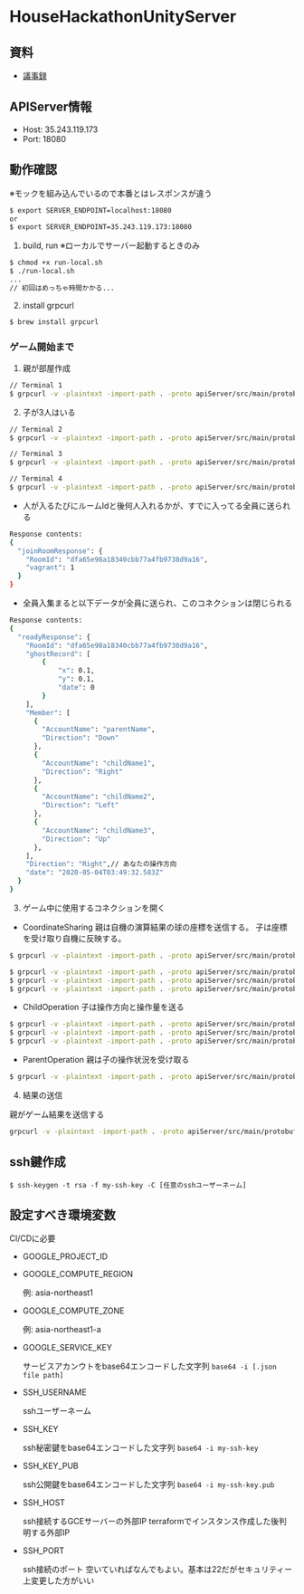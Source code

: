 # HouseHackathonUnityServer

## 資料
- [議事録](https://github.com/CA21engineer/HouseHackathonUnityClient/issues/1)

## APIServer情報
- Host: 35.243.119.173
- Port: 18080

## 動作確認
※モックを組み込んでいるので本番とはレスポンスが違う

```bash
$ export SERVER_ENDPOINT=localhost:18080
or
$ export SERVER_ENDPOINT=35.243.119.173:18080
```

1. build, run
※ローカルでサーバー起動するときのみ

```bash
$ chmod +x run-local.sh
$ ./run-local.sh
...
// 初回はめっちゃ時間かかる...
```

2. install grpcurl
```bash
$ brew install grpcurl
```

### ゲーム開始まで
1. 親が部屋作成
```bash
// Terminal 1
$ grpcurl -v -plaintext -import-path . -proto apiServer/src/main/protobuf/room.proto -d '{"AccountId":"parent","AccountName":"parentName", "roomKey":""}' ${SERVER_ENDPOINT} room.RoomService/CreateRoom
```

2. 子が3人はいる
```bash
// Terminal 2
$ grpcurl -v -plaintext -import-path . -proto apiServer/src/main/protobuf/room.proto -d '{"AccountId":"child1", "AccountName":"childName1","roomKey":""}' ${SERVER_ENDPOINT} room.RoomService/JoinRoom

// Terminal 3
$ grpcurl -v -plaintext -import-path . -proto apiServer/src/main/protobuf/room.proto -d '{"AccountId":"child2","AccountName":"childName2","roomKey":""}' ${SERVER_ENDPOINT} room.RoomService/JoinRoom

// Terminal 4
$ grpcurl -v -plaintext -import-path . -proto apiServer/src/main/protobuf/room.proto -d '{"AccountId":"child3","AccountName":"childName3","roomKey":""}' ${SERVER_ENDPOINT} room.RoomService/JoinRoom
```

- 人が入るたびにルームIdと後何人入れるかが、すでに入ってる全員に送られる
```bash
Response contents:
{
  "joinRoomResponse": {
    "RoomId": "dfa65e98a18340cbb77a4fb9738d9a16",
    "vagrant": 1
  }
}
```

- 全員入集まると以下データが全員に送られ、このコネクションは閉じられる
```bash
Response contents:
{
  "readyResponse": {
    "RoomId": "dfa65e98a18340cbb77a4fb9738d9a16",
    "ghostRecord": [
        {
            "x": 0.1,
            "y": 0.1,
            "date": 0
        }
    ],
    "Member": [
      {
        "AccountName": "parentName",
        "Direction": "Down"
      },
      {
        "AccountName": "childName1",
        "Direction": "Right"
      },
      {
        "AccountName": "childName2",
        "Direction": "Left"
      },
      {
        "AccountName": "childName3",
        "Direction": "Up"
      },
    ],
    "Direction": "Right",// あなたの操作方向
    "date": "2020-05-04T03:49:32.583Z"
  }
}
```

3. ゲーム中に使用するコネクションを開く
- CoordinateSharing
親は自機の演算結果の球の座標を送信する。
子は座標を受け取り自機に反映する。

```bash
$ grpcurl -v -plaintext -import-path . -proto apiServer/src/main/protobuf/room.proto -d '{"x":0,"y":0,"date":"2020-05-03T03:57:57.812Z"}' -H 'roomid: dfa65e98a18340cbb77a4fb9738d9a16' -H 'accountid: parent' ${SERVER_ENDPOINT} room.RoomService/CoordinateSharing

$ grpcurl -v -plaintext -import-path . -proto apiServer/src/main/protobuf/room.proto -H 'roomid: dfa65e98a18340cbb77a4fb9738d9a16' -H 'accountid: child1' ${SERVER_ENDPOINT} room.RoomService/CoordinateSharing
$ grpcurl -v -plaintext -import-path . -proto apiServer/src/main/protobuf/room.proto -H 'roomid: dfa65e98a18340cbb77a4fb9738d9a16' -H 'accountid: child2' ${SERVER_ENDPOINT} room.RoomService/CoordinateSharing
$ grpcurl -v -plaintext -import-path . -proto apiServer/src/main/protobuf/room.proto -H 'roomid: dfa65e98a18340cbb77a4fb9738d9a16' -H 'accountid: child3' ${SERVER_ENDPOINT} room.RoomService/CoordinateSharing
```

- ChildOperation
子は操作方向と操作量を送る

```bash
$ grpcurl -v -plaintext -import-path . -proto apiServer/src/main/protobuf/room.proto -d '{"Direction":"Right","strength":0.12345}' -H 'roomid: dfa65e98a18340cbb77a4fb9738d9a16' -H 'accountid: child1' ${SERVER_ENDPOINT} room.RoomService/ChildOperation
$ grpcurl -v -plaintext -import-path . -proto apiServer/src/main/protobuf/room.proto -d '{"Direction":"Left","strength":0.12345}' -H 'roomid: dfa65e98a18340cbb77a4fb9738d9a16' -H 'accountid: child2' ${SERVER_ENDPOINT} room.RoomService/ChildOperation
$ grpcurl -v -plaintext -import-path . -proto apiServer/src/main/protobuf/room.proto -d '{"Direction":"Up","strength":0.12345}' -H 'roomid: dfa65e98a18340cbb77a4fb9738d9a16' -H 'accountid: child3' ${SERVER_ENDPOINT} room.RoomService/ChildOperation
```
- ParentOperation
親は子の操作状況を受け取る
```bash
$ grpcurl -v -plaintext -import-path . -proto apiServer/src/main/protobuf/room.proto -d '{"RoomId":"dfa65e98a18340cbb77a4fb9738d9a16","AccountId":"parent"}' ${SERVER_ENDPOINT} room.RoomService/ParentOperation
```

4. 結果の送信

親がゲーム結果を送信する

```bash
grpcurl -v -plaintext -import-path . -proto apiServer/src/main/protobuf/room.proto -d '{"RoomId":"dfa65e98a18340cbb77a4fb9738d9a16","AccountId":"parent","ghostRecord":[{"x":0.1,"y":0.1,"date":0}]}' ${SERVER_ENDPOINT} room.RoomService/SendResult
```

## ssh鍵作成

`$ ssh-keygen -t rsa -f my-ssh-key -C [任意のsshユーザーネーム]`

## 設定すべき環境変数
CI/CDに必要

- GOOGLE_PROJECT_ID
- GOOGLE_COMPUTE_REGION

    例: asia-northeast1

- GOOGLE_COMPUTE_ZONE

    例: asia-northeast1-a

- GOOGLE_SERVICE_KEY

    サービスアカンウトをbase64エンコードした文字列
    `base64 -i [.json file path]`

- SSH_USERNAME

    sshユーザーネーム

- SSH_KEY

    ssh秘密鍵をbase64エンコードした文字列
    `base64 -i my-ssh-key`

- SSH_KEY_PUB

    ssh公開鍵をbase64エンコードした文字列
    `base64 -i my-ssh-key.pub`

- SSH_HOST

    ssh接続するGCEサーバーの外部IP
    terraformでインスタンス作成した後判明する外部IP

- SSH_PORT

    ssh接続のポート
    空いていればなんでもよい。基本は22だがセキュリティー上変更した方がいい
